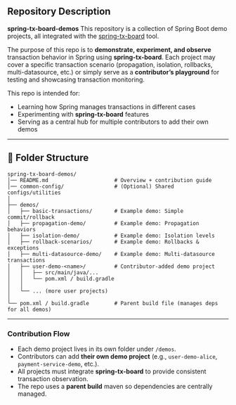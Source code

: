## Repository Description

**spring-tx-board-demos**
This repository is a collection of Spring Boot demo projects, all integrated with the [spring-tx-board](https://github.com/Mamun-Al-Babu-Shikder/spring-tx-board) tool.

The purpose of this repo is to **demonstrate, experiment, and observe** transaction behavior in Spring using **spring-tx-board**.
Each project may cover a specific transaction scenario (propagation, isolation, rollbacks, multi-datasource, etc.) or simply serve as a **contributor’s playground** for testing and showcasing transaction monitoring.

This repo is intended for:

* Learning how Spring manages transactions in different cases
* Experimenting with **spring-tx-board** features
* Serving as a central hub for multiple contributors to add their own demos

---

## 📂 Folder Structure

```
spring-tx-board-demos/
│── README.md                     # Overview + contribution guide
│── common-config/                # (Optional) Shared configs/utilities
│
├── demos/
│   ├── basic-transactions/       # Example demo: Simple commit/rollback
│   ├── propagation-demo/         # Example demo: Propagation behaviors
│   ├── isolation-demo/           # Example demo: Isolation levels
│   ├── rollback-scenarios/       # Example demo: Rollbacks & exceptions
│   ├── multi-datasource-demo/    # Example demo: Multi-datasource transactions
│   ├── user-demo-<name>/         # Contributor-added demo project
│   │   ├── src/main/java/...  
│   │   └── pom.xml / build.gradle
│   │
│   └── ... (more user projects)
│
└── pom.xml / build.gradle        # Parent build file (manages deps for all demos)
```

---

### Contribution Flow

* Each demo project lives in its own folder under `/demos`.
* Contributors can add **their own demo project** (e.g., `user-demo-alice`, `payment-service-demo`, etc.).
* All projects must integrate **spring-tx-board** to provide consistent transaction observation.
* The repo uses a **parent build** maven so dependencies are centrally managed.

